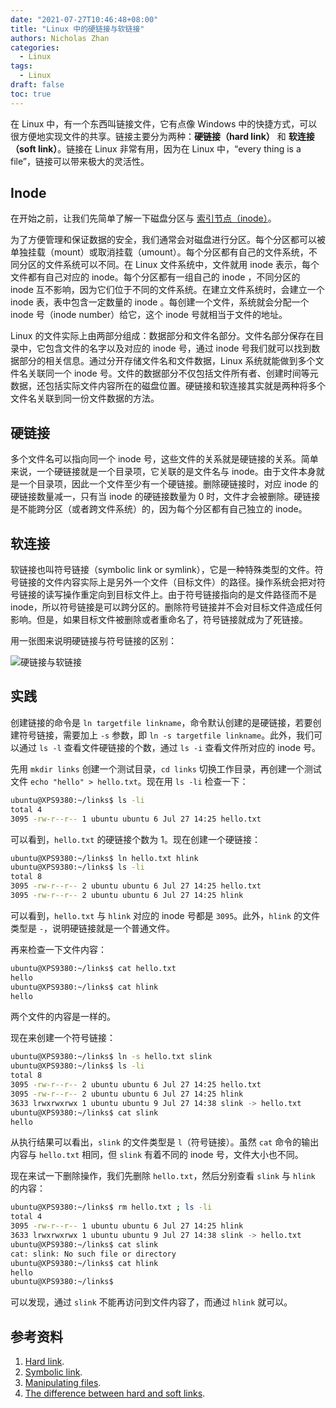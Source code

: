 ```yaml
---
date: "2021-07-27T10:46:48+08:00"
title: "Linux 中的硬链接与软链接"
authors: Nicholas Zhan
categories:
  - Linux
tags:
  - Linux
draft: false
toc: true
---
```


在 Linux 中，有一个东西叫链接文件，它有点像 Windows 中的快捷方式，可以很方便地实现文件的共享。链接主要分为两种：**硬链接（hard link）** 和 **软连接（soft link）**。链接在 Linux 非常有用，因为在 Linux 中，“every thing is a file”，链接可以带来极大的灵活性。

## Inode

在开始之前，让我们先简单了解一下磁盘分区与 [索引节点（inode）](https://en.wikipedia.org/wiki/Inode)。

为了方便管理和保证数据的安全，我们通常会对磁盘进行分区。每个分区都可以被单独挂载（mount）或取消挂载（umount）。每个分区都有自己的文件系统，不同分区的文件系统可以不同。在 Linux 文件系统中，文件就用 inode 表示，每个文件都有自己对应的 inode。每个分区都有一组自己的 inode ，不同分区的 inode 互不影响，因为它们位于不同的文件系统。在建立文件系统时，会建立一个 inode 表，表中包含一定数量的 inode 。每创建一个文件，系统就会分配一个 inode 号（inode number）给它，这个 inode 号就相当于文件的地址。

Linux 的文件实际上由两部分组成：数据部分和文件名部分。文件名部分保存在目录中，它包含文件的名字以及对应的 inode 号，通过 inode 号我们就可以找到数据部分的相关信息。通过分开存储文件名和文件数据，Linux 系统就能做到多个文件名关联同一个 inode 号。文件的数据部分不仅包括文件所有者、创建时间等元数据，还包括实际文件内容所在的磁盘位置。硬链接和软连接其实就是两种将多个文件名关联到同一份文件数据的方法。

## 硬链接

多个文件名可以指向同一个 inode 号，这些文件的关系就是硬链接的关系。简单来说，一个硬链接就是一个目录项，它关联的是文件名与 inode。由于文件本身就是一个目录项，因此一个文件至少有一个硬链接。删除硬链接时，对应 inode 的硬链接数量减一，只有当 inode 的硬链接数量为 0 时，文件才会被删除。硬链接是不能跨分区（或者跨文件系统）的，因为每个分区都有自己独立的 inode。

## 软连接

软链接也叫符号链接（symbolic link or symlink），它是一种特殊类型的文件。符号链接的文件内容实际上是另外一个文件（目标文件）的路径。操作系统会把对符号链接的读写操作重定向到目标文件上。由于符号链接指向的是文件路径而不是 inode，所以符号链接是可以跨分区的。删除符号链接并不会对目标文件造成任何影响。但是，如果目标文件被删除或者重命名了，符号链接就成为了死链接。

用一张图来说明硬链接与符号链接的区别：

![硬链接与软链接](/images/linux/links.png)

## 实践

创建链接的命令是 `ln targetfile linkname`，命令默认创建的是硬链接，若要创建符号链接，需要加上 `-s` 参数，即 `ln -s targetfile linkname`。此外，我们可以通过 `ls -l` 查看文件硬链接的个数，通过 `ls -i` 查看文件所对应的 inode 号。

先用 `mkdir links` 创建一个测试目录，`cd links` 切换工作目录，再创建一个测试文件 `echo "hello" > hello.txt`。现在用 `ls -li` 检查一下：

```sh
ubuntu@XPS9380:~/links$ ls -li
total 4
3095 -rw-r--r-- 1 ubuntu ubuntu 6 Jul 27 14:25 hello.txt
```

可以看到，`hello.txt` 的硬链接个数为 1。现在创建一个硬链接：

```sh
ubuntu@XPS9380:~/links$ ln hello.txt hlink
ubuntu@XPS9380:~/links$ ls -li
total 8
3095 -rw-r--r-- 2 ubuntu ubuntu 6 Jul 27 14:25 hello.txt
3095 -rw-r--r-- 2 ubuntu ubuntu 6 Jul 27 14:25 hlink
```

可以看到，`hello.txt` 与 `hlink` 对应的 inode 号都是 `3095`。此外，`hlink` 的文件类型是 `-`，说明硬链接就是一个普通文件。

再来检查一下文件内容：

```sh
ubuntu@XPS9380:~/links$ cat hello.txt
hello
ubuntu@XPS9380:~/links$ cat hlink
hello
```

两个文件的内容是一样的。

现在来创建一个符号链接：

```sh
ubuntu@XPS9380:~/links$ ln -s hello.txt slink
ubuntu@XPS9380:~/links$ ls -li
total 8
3095 -rw-r--r-- 2 ubuntu ubuntu 6 Jul 27 14:25 hello.txt
3095 -rw-r--r-- 2 ubuntu ubuntu 6 Jul 27 14:25 hlink
3633 lrwxrwxrwx 1 ubuntu ubuntu 9 Jul 27 14:38 slink -> hello.txt
ubuntu@XPS9380:~/links$ cat slink
hello
```

从执行结果可以看出，`slink` 的文件类型是 `l`（符号链接）。虽然 `cat` 命令的输出内容与 `hello.txt` 相同，但 `slink` 有着不同的 inode 号，文件大小也不同。

现在来试一下删除操作，我们先删除 `hello.txt`，然后分别查看 `slink` 与 `hlink` 的内容：

```sh
ubuntu@XPS9380:~/links$ rm hello.txt ; ls -li
total 4
3095 -rw-r--r-- 1 ubuntu ubuntu 6 Jul 27 14:25 hlink
3633 lrwxrwxrwx 1 ubuntu ubuntu 9 Jul 27 14:38 slink -> hello.txt
ubuntu@XPS9380:~/links$ cat slink
cat: slink: No such file or directory
ubuntu@XPS9380:~/links$ cat hlink
hello
ubuntu@XPS9380:~/links$
```

可以发现，通过 `slink` 不能再访问到文件内容了，而通过 `hlink` 就可以。

## 参考资料

1. [Hard link](https://en.wikipedia.org/wiki/Hard_link).
2. [Symbolic link](https://en.wikipedia.org/wiki/Symbolic_link).
2. [Manipulating files](https://tldp.org/LDP/intro-linux/html/sect_03_03.html).
3. [The difference between hard and soft links](https://linuxgazette.net/105/pitcher.html).
